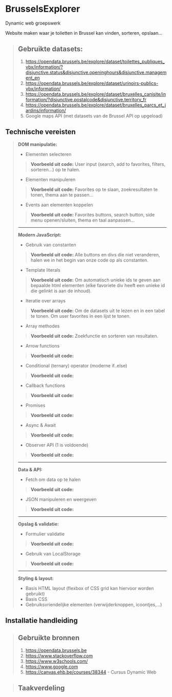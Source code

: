 # BrusselsExplorer
Dynamic web groepswerk

Website maken waar je toiletten in Brussel kan vinden, sorteren, opslaan...

>## Gebruikte datasets: 
>    1. https://opendata.brussels.be/explore/dataset/toilettes_publiques_vbx/information/?disjunctive.status&disjunctive.openinghours&disjunctive.management_en
>    2. https://opendata.brussels.be/explore/dataset/urinoirs-publics-vbx/information/
>    3. https://opendata.brussels.be/explore/dataset/bruxelles_canisite/information/?disjunctive.postalcode&disjunctive.territory_fr
>    4. https://opendata.brussels.be/explore/dataset/bruxelles_parcs_et_jardins/information/
>    5. Google maps API (met datasets van de Brussel API op upgeload)

## Technische vereisten
>**DOM manipulatie:**
>
>   - Elementen selecteren
>> **Voorbeeld uit code:** User input (search, add to favorites, filters, sorteren...) op te halen.
>
>   - Elementen manipuleren
>> **Voorbeeld uit code:** Favorites op te slaan, zoekresultaten te tonen, thema aan te passen...
>
>   - Events aan elementen koppelen
>> **Voorbeeld uit code:** Favorites buttons, search button, side menu openen/sluiten, thema en taal aanpassen...
>
>---
>**Modern JavaScript:**
>
>   - Gebruik van constanten
>> **Voorbeeld uit code:** Alle buttons en divs die niet veranderen, halen we in het begin van onze code op als constanten.
>
>   - Template literals
>> **Voorbeeld uit code:** Om automatisch unieke ids te geven aan bepaalde html elementen (elke favoriete div heeft een unieke id die gelinkt is aan de inhoud).
>
>   - Iteratie over arrays
>> **Voorbeeld uit code:** Om de datasets uit te lezen en in een tabel te tonen. Om user favorites in een lijst te tonen.
>
>   - Array methodes
>> **Voorbeeld uit code:** Zoekfunctie en sorteren van resultaten.
>
>   - Arrow functions
>> **Voorbeeld uit code:**
>
>   - Conditional (ternary) operator (moderne if..else)
>> **Voorbeeld uit code:**
>
>   - Callback functions
>> **Voorbeeld uit code:**
>
>   - Promises
>> **Voorbeeld uit code:**
>
>   - Async & Await
>> **Voorbeeld uit code:**
>
>   - Observer API (1 is voldoende)
>> **Voorbeeld uit code:**
>
>---
>**Data & API:** 
>
>   - Fetch om data op te halen
>> **Voorbeeld uit code:**
>
>   - JSON manipuleren en weergeven
>> **Voorbeeld uit code:**
>
>---
>**Opslag & validatie:**  
>   - Formulier validatie
>> **Voorbeeld uit code:**
>   - Gebruik van LocalStorage
>> **Voorbeeld uit code:**
>
>---
>**Styling & layout:**
>   - Basis HTML layout (flexbox of CSS grid kan hiervoor worden gebruikt)
>   - Basis CSS
>   - Gebruiksvriendelijke elementen (verwijderknoppen, icoontjes,...)

## Installatie handleiding

>## Gebruikte bronnen
>   1. https://opendata.brussels.be
>   2. https://www.stackoverflow.com
>   3. https://www.w3schools.com/
>   4. https://www.google.com
>   5. https://canvas.ehb.be/courses/38344 - Cursus Dynamic Web

>## Taakverdeling
>
>
>
>
>
>
>
>

